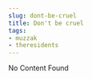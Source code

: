 ```yaml
---
slug: dont-be-cruel  
title: Don't be cruel  
tags:  
- muzzak  
- theresidents  
---
```

  
No Content Found  
